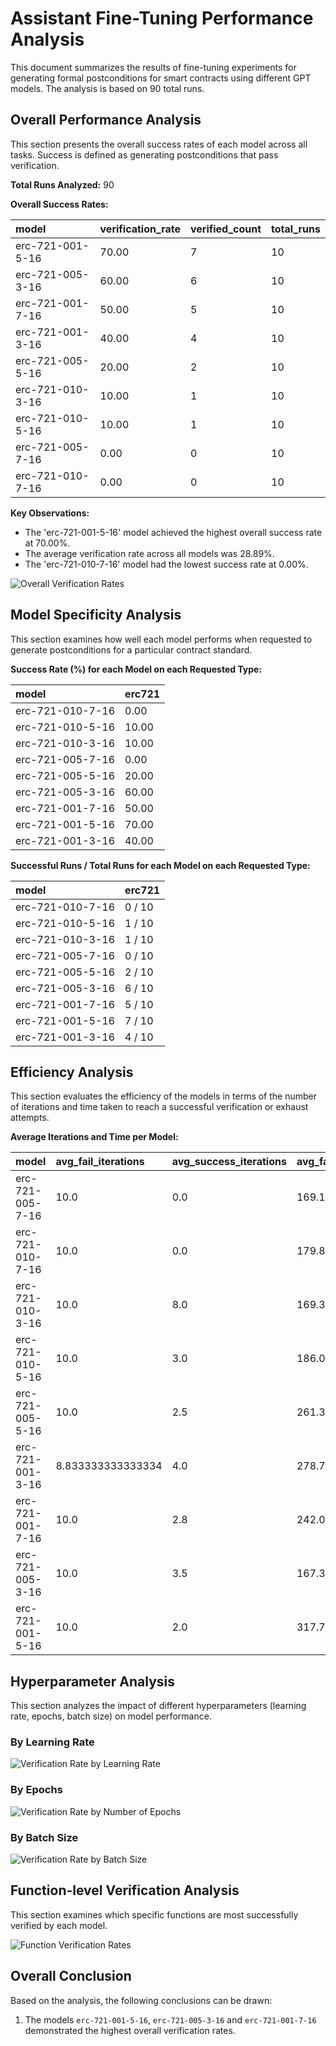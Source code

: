# Assistant Fine-Tuning Performance Analysis

This document summarizes the results of fine-tuning experiments for generating formal postconditions for smart contracts using different GPT models. The analysis is based on 90 total runs.

## Overall Performance Analysis

This section presents the overall success rates of each model across all tasks. Success is defined as generating postconditions that pass verification.

**Total Runs Analyzed:** 90

**Overall Success Rates:**

| model | verification_rate | verified_count | total_runs |
| :--- | :--- | :--- | :--- |
| erc-721-001-5-16 | 70.00 | 7 | 10 |
| erc-721-005-3-16 | 60.00 | 6 | 10 |
| erc-721-001-7-16 | 50.00 | 5 | 10 |
| erc-721-001-3-16 | 40.00 | 4 | 10 |
| erc-721-005-5-16 | 20.00 | 2 | 10 |
| erc-721-010-3-16 | 10.00 | 1 | 10 |
| erc-721-010-5-16 | 10.00 | 1 | 10 |
| erc-721-005-7-16 | 0.00 | 0 | 10 |
| erc-721-010-7-16 | 0.00 | 0 | 10 |

**Key Observations:**

- The 'erc-721-001-5-16' model achieved the highest overall success rate at 70.00%.
- The average verification rate across all models was 28.89%.
- The 'erc-721-010-7-16' model had the lowest success rate at 0.00%.

![Overall Verification Rates](verification_rates.png)

## Model Specificity Analysis

This section examines how well each model performs when requested to generate postconditions for a particular contract standard.

**Success Rate (%) for each Model on each Requested Type:**

| model | erc721 |
| :--- | :--- |
| erc-721-010-7-16 | 0.00 |
| erc-721-010-5-16 | 10.00 |
| erc-721-010-3-16 | 10.00 |
| erc-721-005-7-16 | 0.00 |
| erc-721-005-5-16 | 20.00 |
| erc-721-005-3-16 | 60.00 |
| erc-721-001-7-16 | 50.00 |
| erc-721-001-5-16 | 70.00 |
| erc-721-001-3-16 | 40.00 |

**Successful Runs / Total Runs for each Model on each Requested Type:**

| model | erc721 |
| :--- | :--- |
| erc-721-010-7-16 | 0 / 10 |
| erc-721-010-5-16 | 1 / 10 |
| erc-721-010-3-16 | 1 / 10 |
| erc-721-005-7-16 | 0 / 10 |
| erc-721-005-5-16 | 2 / 10 |
| erc-721-005-3-16 | 6 / 10 |
| erc-721-001-7-16 | 5 / 10 |
| erc-721-001-5-16 | 7 / 10 |
| erc-721-001-3-16 | 4 / 10 |

## Efficiency Analysis

This section evaluates the efficiency of the models in terms of the number of iterations and time taken to reach a successful verification or exhaust attempts.

**Average Iterations and Time per Model:**

| model | avg_fail_iterations | avg_success_iterations | avg_fail_time | avg_success_time | fail_rate |
| :--- | :--- | :--- | :--- | :--- | :--- |
| erc-721-005-7-16 | 10.0 | 0.0 | 169.1622358560562 | 0.0 | 100.00 |
| erc-721-010-7-16 | 10.0 | 0.0 | 179.81627030372618 | 0.0 | 100.00 |
| erc-721-010-3-16 | 10.0 | 8.0 | 169.39699292182922 | 272.53233575820923 | 90.00 |
| erc-721-010-5-16 | 10.0 | 3.0 | 186.02434243096246 | 80.29780101776123 | 90.00 |
| erc-721-005-5-16 | 10.0 | 2.5 | 261.33892649412155 | 87.87080550193787 | 80.00 |
| erc-721-001-3-16 | 8.833333333333334 | 4.0 | 278.79567444324493 | 170.22052764892578 | 60.00 |
| erc-721-001-7-16 | 10.0 | 2.8 | 242.0356800556183 | 88.47604103088379 | 50.00 |
| erc-721-005-3-16 | 10.0 | 3.5 | 167.3076941370964 | 84.1889460881551 | 40.00 |
| erc-721-001-5-16 | 10.0 | 2.0 | 317.72359768549603 | 92.58783105441502 | 30.00 |

## Hyperparameter Analysis

This section analyzes the impact of different hyperparameters (learning rate, epochs, batch size) on model performance.

### By Learning Rate

![Verification Rate by Learning Rate](verification_by_learning_rate.png)

### By Epochs

![Verification Rate by Number of Epochs](verification_by_epochs.png)

### By Batch Size

![Verification Rate by Batch Size](verification_by_batch_size.png)

## Function-level Verification Analysis

This section examines which specific functions are most successfully verified by each model.

![Function Verification Rates](function_verification.png)

## Overall Conclusion

Based on the analysis, the following conclusions can be drawn:

1. The models `erc-721-001-5-16`, `erc-721-005-3-16` and `erc-721-001-7-16` demonstrated the highest overall verification rates.
